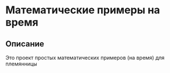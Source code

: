 # Математические примеры на время



## Описание

Это проект простых математических примеров (на время) для племянницы
